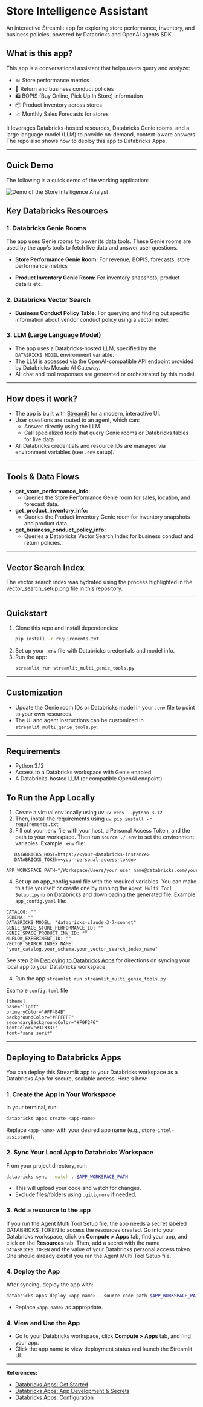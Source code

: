 # Store Intelligence Assistant

An interactive Streamlit app for exploring store performance, inventory, and business policies, powered by Databricks and OpenAI agents SDK.

## What is this app?

This app is a conversational assistant that helps users query and analyze:
- 📊 Store performance metrics
- 🔄 Return and business conduct policies
- 🛍️ BOPIS (Buy Online, Pick Up In Store) information
- 📦 Product inventory across stores
- 📈 Monthly Sales Forecasts for stores

It leverages Databricks-hosted resources, Databricks Genie rooms, and a large language model (LLM) to provide on-demand, context-aware answers.
The repo also shows how to deploy this app to Databricks Apps.

---

## Quick Demo

The following is a quick demo of the working application:

![Demo of the Store Intelligence Analyst](Demo-Agent-Polling-Genie-Rooms-VectorIndexes.gif)


## Key Databricks Resources

### 1. **Databricks Genie Rooms**
The app uses Genie rooms to power its data tools. These Genie rooms are used by the app's tools to fetch live data and answer user questions.
- **Store Performance Genie Room:**
For revenue, BOPIS, forecasts, store performance metrics
 
- **Product Inventory Genie Room:**
For inventory snapshots, product details etc.

### 2. **Databricks Vector Search**  
- **Business Conduct Policy Table:**
For querying and finding out specific information about vendor conduct policy using a vector index

### 3. **LLM (Large Language Model)**
- The app uses a Databricks-hosted LLM, specified by the `DATABRICKS_MODEL` environment variable.
- The LLM is accessed via the OpenAI-compatible API endpoint provided by Databricks Mosaic AI Gateway.
- All chat and tool responses are generated or orchestrated by this model.

---

## How does it work?

- The app is built with [Streamlit](https://streamlit.io/) for a modern, interactive UI.
- User questions are routed to an agent, which can:
  - Answer directly using the LLM
  - Call specialized tools that query Genie rooms or Databricks tables for live data
- All Databricks credentials and resource IDs are managed via environment variables (see `.env` setup).

---

## Tools & Data Flows

- **get_store_performance_info:**
  - Queries the Store Performance Genie room for sales, location, and forecast data.
- **get_product_inventory_info:**
  - Queries the Product Inventory Genie room for inventory snapshots and product data.
- **get_business_conduct_policy_info:**
  - Queries a Databricks Vector Search Index for business conduct and return policies.

---

## Vector Search Index

The vector search index was hydrated using the process highlighted in the [vector_search_setup.png](./vectorsearch-tooluse.png) file in this repository.

---

## Quickstart

1. Clone this repo and install dependencies:
   ```bash
   pip install -r requirements.txt
   ```
2. Set up your `.env` file with Databricks credentials and model info.
3. Run the app:
   ```bash
   streamlit run streamlit_multi_genie_tools.py
   ```

---

## Customization
- Update the Genie room IDs or Databricks model in your `.env` file to point to your own resources.
- The UI and agent instructions can be customized in `streamlit_multi_genie_tools.py`.

---

## Requirements
- Python 3.12
- Access to a Databricks workspace with Genie enabled
- A Databricks-hosted LLM (or compatible OpenAI endpoint)


## To Run the App Locally
1. Create a virtual env locally using uv `uv venv --python 3.12`
2. Then, install the requirements using `uv pip install -r requirements.txt`
3. Fill out your .env file with your host, a Personal Access Token, and the path to your workspace. Then run `source ./.env` to set the environment variables.
   Example `.env` file:
```
   DATABRICKS_HOST=https://<your-databricks-instance>
   DATABRICKS_TOKEN=<your-personal-access-token>
   APP_WORKSPACE_PATH="/Workspace/Users/your_user_name@databricks.com/your_workspace_folder"
```
4. Set up an app_config.yaml file with the required variables. You can make this file yourself or create one by running the `Agent Multi Tool Setup.ipynb` on Databricks and downloading the generated file. Example `app_config.yaml` file:
```
CATALOG: ""
SCHEMA: ""
DATABRICKS_MODEL: "databricks-claude-3-7-sonnet"
GENIE_SPACE_STORE_PERFORMANCE_ID: ""
GENIE_SPACE_PRODUCT_INV_ID: ""
MLFLOW_EXPERIMENT_ID: ""
VECTOR_SEARCH_INDEX_NAME: "your_catalog.your_schema.your_vector_search_index_name"
```
See step 2 in [Deploying to Databricks Apps](#deploying-to-databricks-apps) for directions on syncing your local app to your Databricks workspace.

4. Run the app `streamlit run streamlit_multi_genie_tools.py` 

Example `config.toml` file
```
[theme]
base="light"
primaryColor="#FF4B4B"
backgroundColor="#FFFFFF"
secondaryBackgroundColor="#F0F2F6"
textColor="#31333F"
font="sans serif"
```

---

## Deploying to Databricks Apps

You can deploy this Streamlit app to your Databricks workspace as a Databricks App for secure, scalable access. Here's how:

### 1. Create the App in Your Workspace

In your terminal, run:
```bash
databricks apps create <app-name>
```
Replace `<app-name>` with your desired app name (e.g., `store-intel-assistant`).

### 2. Sync Your Local App to Databricks Workspace

From your project directory, run:
```bash
databricks sync --watch . $APP_WORKSPACE_PATH
```
- This will upload your code and watch for changes.
- Exclude files/folders using `.gitignore` if needed.

### 3. Add a resource to the app
If you run the Agent Multi Tool Setup file, the app needs a secret labeled DATABRICKS_TOKEN to access the resources created.
Go into your Databricks workspace, click on **Compute > Apps** tab, find your app, and click on the **Resources** tab. Then, add a secret with the name `DATABRICKS_TOKEN` and the value of your Databricks personal access token. One should already exist if you ran the Agent Multi Tool Setup file.

### 4. Deploy the App

After syncing, deploy the app with:
```bash
databricks apps deploy <app-name> --source-code-path $APP_WORKSPACE_PATH
```
- Replace `<app-name>` as appropriate.

### 4. View and Use the App
- Go to your Databricks workspace, click **Compute > Apps** tab, and find your app.
- Click the app name to view deployment status and launch the Streamlit UI.

---

**References:**
- [Databricks Apps: Get Started](https://docs.databricks.com/aws/en/dev-tools/databricks-apps/get-started)
- [Databricks Apps: App Development & Secrets](https://docs.databricks.com/aws/en/dev-tools/databricks-apps/app-development)
- [Databricks Apps: Configuration](https://docs.databricks.com/aws/en/dev-tools/databricks-apps/configuration)


